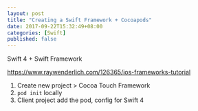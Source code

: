 ```yaml
---
layout: post
title: "Creating a Swift Framework + Cocoapods"
date: 2017-09-22T15:32:49+08:00
categories: [Swift]
published: false
---
```


Swift 4 + Swift Framework

https://www.raywenderlich.com/126365/ios-frameworks-tutorial

1. Create new project > Cocoa Touch Framework
2. `pod init` locally
3. Client project add the pod, config for Swift 4